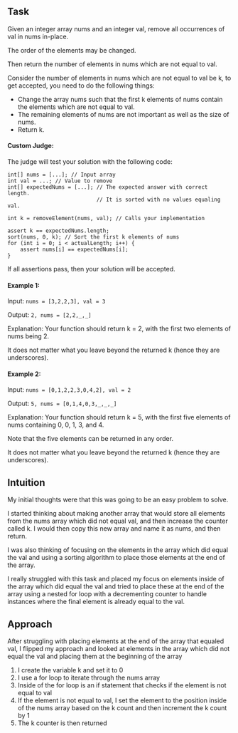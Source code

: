 ## Task
Given an integer array nums and an integer val, remove all occurrences of val in nums in-place. 

The order of the elements may be changed. 

Then return the number of elements in nums which are not equal to val.

Consider the number of elements in nums which are not equal to val be k, to get accepted, you need to do the following things:

* Change the array nums such that the first k elements of nums contain the elements which are not equal to val.
* The remaining elements of nums are not important as well as the size of nums.
* Return k.

#### Custom Judge:
The judge will test your solution with the following code:
```
int[] nums = [...]; // Input array
int val = ...; // Value to remove
int[] expectedNums = [...]; // The expected answer with correct length.
                            // It is sorted with no values equaling val.

int k = removeElement(nums, val); // Calls your implementation

assert k == expectedNums.length;
sort(nums, 0, k); // Sort the first k elements of nums
for (int i = 0; i < actualLength; i++) {
    assert nums[i] == expectedNums[i];
}
```
If all assertions pass, then your solution will be accepted.

#### Example 1:
Input: ```nums = [3,2,2,3], val = 3```

Output: ```2, nums = [2,2,_,_]```

Explanation: Your function should return k = 2, with the first two elements of nums being 2.

It does not matter what you leave beyond the returned k (hence they are underscores).

#### Example 2:
Input: ```nums = [0,1,2,2,3,0,4,2], val = 2```

Output: ```5, nums = [0,1,4,0,3,_,_,_]```

Explanation: Your function should return k = 5, with the first five elements of nums containing 0, 0, 1, 3, and 4.

Note that the five elements can be returned in any order.

It does not matter what you leave beyond the returned k (hence they are underscores).

## Intuition
<!-- Describe your first thoughts on how to solve this problem. -->
My initial thoughts were that this was going to be an easy problem to solve. 

I started thinking about making another array that would store all elements from the nums array which did not equal val, and then increase the counter called k. I would then copy this new array and name it as nums, and then return.

I was also thinking of focusing on the elements in the array which did equal the val and using a sorting algorithm to place those elements at the end of the array.

I really struggled with this task and placed my focus on elements inside of the array which did equal the val and tried to place these at the end of the array using a nested for loop with a decrementing counter to handle instances where the final element is already equal to the val.

## Approach
<!-- Describe your approach to solving the problem. -->
After struggling with placing elements at the end of the array that equaled val, I flipped my approach and looked at elements in the array which did not equal the val and placing them at the beginning of the array
1. I create the variable k and set it to 0
2. I use a for loop to iterate through the nums array
3. Inside of the for loop is an if statement that checks if the element is not equal to val
4. If the element is not equal to val, I set the element to the position inside of the nums array based on the k count and then increment the k count by 1
5. The k counter is then returned 


